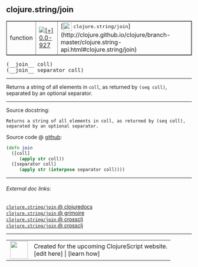 ## clojure.string/join



 <table border="1">
<tr>
<td>function</td>
<td><a href="https://github.com/cljsinfo/cljs-api-docs/tree/0.0-927"><img valign="middle" alt="[+] 0.0-927" title="Added in 0.0-927" src="https://img.shields.io/badge/+-0.0--927-lightgrey.svg"></a> </td>
<td>
[<img height="24px" valign="middle" src="http://i.imgur.com/1GjPKvB.png"> <samp>clojure.string/join</samp>](http://clojure.github.io/clojure/branch-master/clojure.string-api.html#clojure.string/join)
</td>
</tr>
</table>


 <samp>
(__join__ coll)<br>
</samp>
 <samp>
(__join__ separator coll)<br>
</samp>

---

Returns a string of all elements in `coll`, as returned by `(seq coll)`,
separated by an optional separator.

---




Source docstring:

```
Returns a string of all elements in coll, as returned by (seq coll),
separated by an optional separator.
```


Source code @ [github](https://github.com/clojure/clojurescript/blob/r2268/src/cljs/clojure/string.cljs#L45-L51):

```clj
(defn join
  ([coll]
     (apply str coll))
  ([separator coll]
     (apply str (interpose separator coll))))
```

<!--
Repo - tag - source tree - lines:

 <pre>
clojurescript @ r2268
└── src
    └── cljs
        └── clojure
            └── <ins>[string.cljs:45-51](https://github.com/clojure/clojurescript/blob/r2268/src/cljs/clojure/string.cljs#L45-L51)</ins>
</pre>

-->

---



###### External doc links:

[`clojure.string/join` @ clojuredocs](http://clojuredocs.org/clojure.string/join)<br>
[`clojure.string/join` @ grimoire](http://conj.io/store/v1/org.clojure/clojure/1.7.0-beta3/clj/clojure.string/join/)<br>
[`clojure.string/join` @ crossclj](http://crossclj.info/fun/clojure.string/join.html)<br>
[`clojure.string/join` @ crossclj](http://crossclj.info/fun/clojure.string.cljs/join.html)<br>

---

 <table>
<tr><td>
<img valign="middle" align="right" width="48px" src="http://i.imgur.com/Hi20huC.png">
</td><td>
Created for the upcoming ClojureScript website.<br>
[edit here] | [learn how]
</td></tr></table>

[edit here]:https://github.com/cljsinfo/cljs-api-docs/blob/master/cljsdoc/clojure.string_join.cljsdoc
[learn how]:https://github.com/cljsinfo/cljs-api-docs/wiki/cljsdoc-files

<!--

This information was too distracting to show to readers, but I'll leave it
commented here since it is helpful to:

- pretty-print the data used to generate this document
- and show how to retrieve that data



The API data for this symbol:

```clj
{:description "Returns a string of all elements in `coll`, as returned by `(seq coll)`,\nseparated by an optional separator.",
 :ns "clojure.string",
 :name "join",
 :signature ["[coll]" "[separator coll]"],
 :history [["+" "0.0-927"]],
 :type "function",
 :full-name-encode "clojure.string_join",
 :source {:code "(defn join\n  ([coll]\n     (apply str coll))\n  ([separator coll]\n     (apply str (interpose separator coll))))",
          :title "Source code",
          :repo "clojurescript",
          :tag "r2268",
          :filename "src/cljs/clojure/string.cljs",
          :lines [45 51]},
 :full-name "clojure.string/join",
 :clj-symbol "clojure.string/join",
 :docstring "Returns a string of all elements in coll, as returned by (seq coll),\nseparated by an optional separator."}

```

Retrieve the API data for this symbol:

```clj
;; from Clojure REPL
(require '[clojure.edn :as edn])
(-> (slurp "https://raw.githubusercontent.com/cljsinfo/cljs-api-docs/catalog/cljs-api.edn")
    (edn/read-string)
    (get-in [:symbols "clojure.string/join"]))
```

-->
